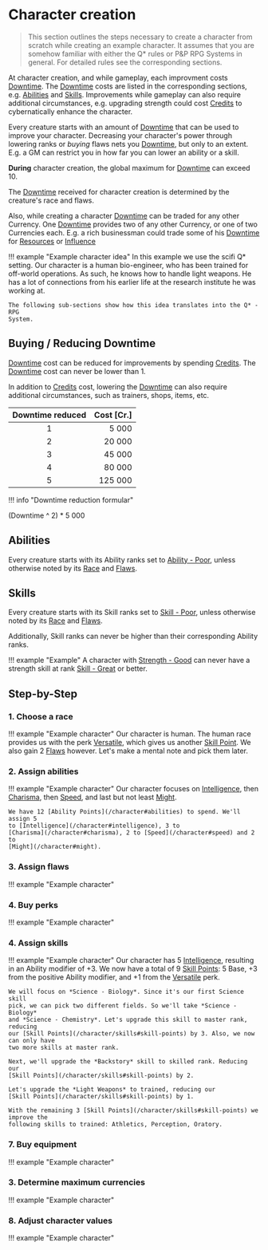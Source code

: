 

# Character creation

> This section outlines the steps necessary to create a character from scratch
> while creating an example character. It assumes that you are somehow familiar
> with either the Q* rules or P&P RPG Systems in general. For detailed rules see
> the corresponding sections.

At character creation, and while gameplay, each improvment costs
[Downtime](/character#downtime). The [Downtime](/character#downtime) costs are
listed in the corresponding sections, e.g. [Abilities](/character#abilities) and
[Skills](/character/character/skills#skill-ranks). Improvements while gameplay can also require
additional circumstances, e.g. upgrading strength could cost
[Credits](/equipment#credits) to cybernatically enhance the character.

Every creature starts with an amount of [Downtime](/character#downtime) that can
be used to improve your character. Decreasing your character's power through
lowering ranks or *buying* flaws nets you [Downtime](/character#downtime), but
only to an extent. E.g. a GM can restrict you in how far you can lower an
ability or a skill.

**During** character creation, the global maximum for
[Downtime](/character#downtime) can exceed 10.

The [Downtime](/character#downtime) received for character creation is
determined by the creature's race and flaws.

Also, while creating a character [Downtime](/character#downtime) can be traded
for any other Currency. One [Downtime](/character#downtime) provides two of any
other Currency, or one of two Currencies each. E.g. a rich businessman could
trade some of his [Downtime](/character#downtime) for
[Resources](/character#resources) or [Influence](/character#influence)

!!! example "Example character idea"
    In this example we use the scifi Q* setting. Our character is a human
    bio-engineer, who has been trained for off-world operations. As such, he
    knows how to handle light weapons. He has a lot of connections from his
    earlier life at the research institute he was working at.

    The following sub-sections show how this idea translates into the Q* - RPG
    System.

## Buying / Reducing Downtime

[Downtime](#downtime) cost can be reduced for improvements by spending
[Credits](/equipment#credits). The [Downtime](#downtime) cost can never be lower
than 1.

In addition to [Credits](/equipment#credits) cost, lowering the
[Downtime](/character#downtime) can also require additional circumstances, such
as trainers, shops, items, etc.

<div class="left" markdown="1">

| Downtime reduced | Cost [Cr.] |
|:----------------:|-----------:|
|                1 |      5 000 |
|                2 |     20 000 |
|                3 |     45 000 |
|                4 |     80 000 |
|                5 |    125 000 |

</div>
<div class="right" markdown="1">

!!! info "Downtime reduction formular"
    <div class="formula formula-top formula-bottom">
        <span data-bracket-bottom="Downtime reduced">(Downtime</span> ^
        <span data-bracket-top="Base">2)</span> *
        <span data-bracket-bottom="Base">5 000</span>
    </div>

</div>

## Abilities

Every creature starts with its Ability ranks set to [Ability -
Poor](/character#abilities), unless otherwise noted by its
[Race](/character/races) and [Flaws](/character/perks-flaws#flaws).

## Skills

Every creature starts with its Skill ranks set to [Skill -
Poor](/character/character/skills#skill-ranks), unless otherwise noted by its
[Race](/character/races) and [Flaws](/character/perks-flaws#flaws).

Additionally, Skill ranks can never be higher than their corresponding Ability
ranks.

!!! example "Example"
    A character with [Strength - Good](/character#abilities) can never have a
    strength skill at rank [Skill - Great](/character/character/skills#skill-ranks) or better.

## Step-by-Step

### 1. Choose a race

!!! example "Example character"
    Our character is human. The human race provides us with the perk
    [Versatile](/character/perks-flaws#versatile), which gives us another [Skill
    Point](/character/skills#skill-points). We also gain 2 [Flaws](/character/perks-flaws#flaws)
    however. Let's make a mental note and pick them later.

### 2. Assign abilities

!!! example "Example character"
    Our character focuses on [Intelligence](/character#intelligence), then
    [Charisma](/character#charisma), then [Speed](/character#speed), and last
    but not least [Might](/character#might).

    We have 12 [Ability Points](/character#abilities) to spend. We'll assign 5
    to [Intelligence](/character#intelligence), 3 to
    [Charisma](/character#charisma), 2 to [Speed](/character#speed) and 2 to
    [Might](/character#might).

### 3. Assign flaws

!!! example "Example character"

### 4. Buy perks

!!! example "Example character"

### 4. Assign skills

!!! example "Example character"
    Our character has 5 [Intelligence](/character#intelligence), resulting in an
    Ability modifier of +3. We now have a total of 9 [Skill
    Points](/character/skills#skill-points): 5 Base, +3 from the positive Ability
    modifier, and +1 from the [Versatile](/character/perks-flaws#versatile) perk.

    We will focus on *Science - Biology*. Since it's our first Science skill
    pick, we can pick two different fields. So we'll take *Science - Biology*
    and *Science - Chemistry*. Let's upgrade this skill to master rank, reducing
    our [Skill Points](/character/skills#skill-points) by 3. Also, we now can only have
    two more skills at master rank.

    Next, we'll upgrade the *Backstory* skill to skilled rank. Reducing our
    [Skill Points](/character/skills#skill-points) by 2.

    Let's upgrade the *Light Weapons* to trained, reducing our
    [Skill Points](/character/skills#skill-points) by 1.

    With the remaining 3 [Skill Points](/character/skills#skill-points) we improve the
    following skills to trained: Athletics, Perception, Oratory.

### 7. Buy equipment

!!! example "Example character"

### 3. Determine maximum currencies

!!! example "Example character"

### 8. Adjust character values

!!! example "Example character"
